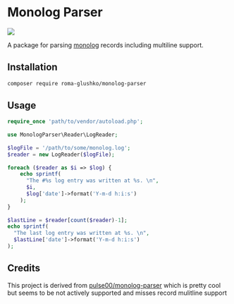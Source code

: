 Monolog Parser
==============

![](https://github.com/roma-glushko/monolog-parser/workflows/.github/workflows/php.yml/badge.svg)

A package for parsing [monolog](https://github.com/Seldaek/monolog) records including multiline support.

## Installation

```bash
composer require roma-glushko/monolog-parser
```

## Usage

```php
require_once 'path/to/vendor/autoload.php';
  
use MonologParser\Reader\LogReader;
    
$logFile = '/path/to/some/monolog.log';
$reader = new LogReader($logFile);
   
foreach ($reader as $i => $log) {
    echo sprintf(
      "The #%s log entry was written at %s. \n", 
      $i, 
      $log['date']->format('Y-m-d h:i:s')
    );
}
    
$lastLine = $reader[count($reader)-1];
echo sprintf(
  "The last log entry was written at %s. \n", 
  $lastLine['date']->format('Y-m-d h:i:s')
);

```

## Credits

This project is derived from [pulse00/monolog-parser](https://github.com/pulse00/monolog-parser) which is pretty cool but seems to be not actively supported and misses record mulitline support
